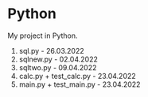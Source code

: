 # Python
My project in Python.
1) sql.py - 26.03.2022
2) sqlnew.py - 02.04.2022
3) sqltwo.py - 09.04.2022
4) calc.py + test_calc.py - 23.04.2022
5) main.py + test_main.py - 23.04.2022
